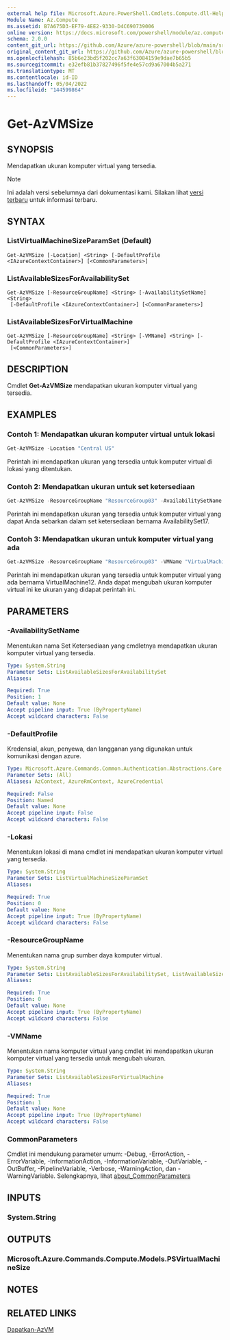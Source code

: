 ```yaml
---
external help file: Microsoft.Azure.PowerShell.Cmdlets.Compute.dll-Help.xml
Module Name: Az.Compute
ms.assetid: B7A675D3-EF79-4EE2-9330-D4C690739006
online version: https://docs.microsoft.com/powershell/module/az.compute/get-azvmsize
schema: 2.0.0
content_git_url: https://github.com/Azure/azure-powershell/blob/main/src/Compute/Compute/help/Get-AzVMSize.md
original_content_git_url: https://github.com/Azure/azure-powershell/blob/main/src/Compute/Compute/help/Get-AzVMSize.md
ms.openlocfilehash: 85b6e23bd5f202cc7a63f63084159e9dae7b65b5
ms.sourcegitcommit: e32efb81b37827496f5fe4e57cd9a67004b5a271
ms.translationtype: MT
ms.contentlocale: id-ID
ms.lasthandoff: 05/04/2022
ms.locfileid: "144599864"
---
```

# Get-AzVMSize

## SYNOPSIS
Mendapatkan ukuran komputer virtual yang tersedia.

> [!NOTE]
>Ini adalah versi sebelumnya dari dokumentasi kami. Silakan lihat [versi terbaru](/powershell/module/az.compute/get-azvmsize) untuk informasi terbaru.

## SYNTAX

### ListVirtualMachineSizeParamSet (Default)
```
Get-AzVMSize [-Location] <String> [-DefaultProfile <IAzureContextContainer>] [<CommonParameters>]
```

### ListAvailableSizesForAvailabilitySet
```
Get-AzVMSize [-ResourceGroupName] <String> [-AvailabilitySetName] <String>
 [-DefaultProfile <IAzureContextContainer>] [<CommonParameters>]
```

### ListAvailableSizesForVirtualMachine
```
Get-AzVMSize [-ResourceGroupName] <String> [-VMName] <String> [-DefaultProfile <IAzureContextContainer>]
 [<CommonParameters>]
```

## DESCRIPTION
Cmdlet **Get-AzVMSize** mendapatkan ukuran komputer virtual yang tersedia.

## EXAMPLES

### Contoh 1: Mendapatkan ukuran komputer virtual untuk lokasi
```powershell
Get-AzVMSize -Location "Central US"
```

Perintah ini mendapatkan ukuran yang tersedia untuk komputer virtual di lokasi yang ditentukan.

### Contoh 2: Mendapatkan ukuran untuk set ketersediaan
```powershell
Get-AzVMSize -ResourceGroupName "ResourceGroup03" -AvailabilitySetName "AvailabilitySet17"
```

Perintah ini mendapatkan ukuran yang tersedia untuk komputer virtual yang dapat Anda sebarkan dalam set ketersediaan bernama AvailabilitySet17.

### Contoh 3: Mendapatkan ukuran untuk komputer virtual yang ada
```powershell
Get-AzVMSize -ResourceGroupName "ResourceGroup03" -VMName "VirtualMachine12"
```

Perintah ini mendapatkan ukuran yang tersedia untuk komputer virtual yang ada bernama VirtualMachine12.
Anda dapat mengubah ukuran komputer virtual ini ke ukuran yang didapat perintah ini.

## PARAMETERS

### -AvailabilitySetName
Menentukan nama Set Ketersediaan yang cmdletnya mendapatkan ukuran komputer virtual yang tersedia.

```yaml
Type: System.String
Parameter Sets: ListAvailableSizesForAvailabilitySet
Aliases:

Required: True
Position: 1
Default value: None
Accept pipeline input: True (ByPropertyName)
Accept wildcard characters: False
```

### -DefaultProfile
Kredensial, akun, penyewa, dan langganan yang digunakan untuk komunikasi dengan azure.

```yaml
Type: Microsoft.Azure.Commands.Common.Authentication.Abstractions.Core.IAzureContextContainer
Parameter Sets: (All)
Aliases: AzContext, AzureRmContext, AzureCredential

Required: False
Position: Named
Default value: None
Accept pipeline input: False
Accept wildcard characters: False
```

### -Lokasi
Menentukan lokasi di mana cmdlet ini mendapatkan ukuran komputer virtual yang tersedia.

```yaml
Type: System.String
Parameter Sets: ListVirtualMachineSizeParamSet
Aliases:

Required: True
Position: 0
Default value: None
Accept pipeline input: True (ByPropertyName)
Accept wildcard characters: False
```

### -ResourceGroupName
Menentukan nama grup sumber daya komputer virtual.

```yaml
Type: System.String
Parameter Sets: ListAvailableSizesForAvailabilitySet, ListAvailableSizesForVirtualMachine
Aliases:

Required: True
Position: 0
Default value: None
Accept pipeline input: True (ByPropertyName)
Accept wildcard characters: False
```

### -VMName
Menentukan nama komputer virtual yang cmdlet ini mendapatkan ukuran komputer virtual yang tersedia untuk mengubah ukuran.

```yaml
Type: System.String
Parameter Sets: ListAvailableSizesForVirtualMachine
Aliases:

Required: True
Position: 1
Default value: None
Accept pipeline input: True (ByPropertyName)
Accept wildcard characters: False
```

### CommonParameters
Cmdlet ini mendukung parameter umum: -Debug, -ErrorAction, -ErrorVariable, -InformationAction, -InformationVariable, -OutVariable, -OutBuffer, -PipelineVariable, -Verbose, -WarningAction, dan -WarningVariable. Selengkapnya, lihat [about_CommonParameters](http://go.microsoft.com/fwlink/?LinkID=113216)

## INPUTS

### System.String

## OUTPUTS

### Microsoft.Azure.Commands.Compute.Models.PSVirtualMachineSize

## NOTES

## RELATED LINKS

[Dapatkan-AzVM](./Get-AzVM.md)


